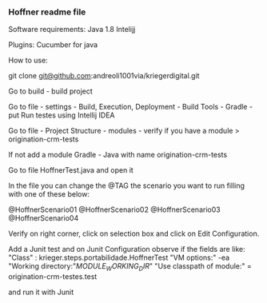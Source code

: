 ### **Hoffner readme file**

Software requirements:
Java 1.8
Intelijj

Plugins:
Cucumber for java

How to use:

git clone git@github.com:andreoli1001via/kriegerdigital.git

Go to build - build project

Go to file - settings - Build, Execution, Deployment - Build Tools - Gradle - put Run testes using Intellij IDEA

Go to file - Project Structure - modules - verify if you have a module > origination-crm-tests

If not add a module Gradle - Java with name origination-crm-tests

Go to file HoffnerTest.java and open it

In the file you can change the @TAG the scenario you want to run filling with one of these below:

@HoffnerScenario01
@HoffnerScenario02
@HoffnerScenario03
@HoffnerScenario04

Verify on right corner, click on selection box and click on Edit Configuration.

Add a Junit test and on Junit Configuration observe if the fields are like:
"Class" : krieger.steps.portabilidade.HoffnerTest
"VM options:" -ea
"Working directory:"$MODULE_WORKING_DIR$"
"Use classpath of module:" = origination-crm-testes.test

and run it with Junit

